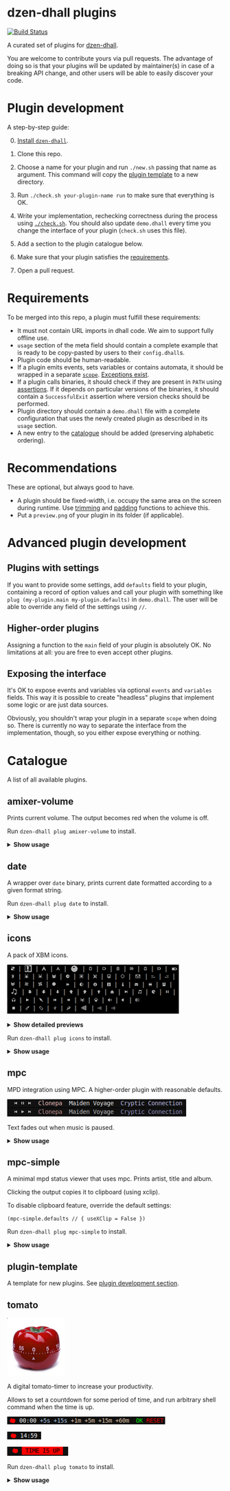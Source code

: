 # dzen-dhall plugins

[![Build Status](https://travis-ci.com/dzen-dhall/plugins.svg?branch=master)](https://travis-ci.com/dzen-dhall/plugins/)

A curated set of plugins for [dzen-dhall](https://github.com/dzen-dhall/dzen-dhall).

You are welcome to contribute yours via pull requests. The advantage of doing so is that your plugins will be updated by maintainer(s) in case of a breaking API change, and other users will be able to easily discover your code.

# Plugin development

A step-by-step guide:

0. [Install `dzen-dhall`](https://github.com/dzen-dhall/dzen-dhall#installing).

1. Clone this repo.

2. Choose a name for your plugin and run `./new.sh` passing that name as argument. This command will copy the [plugin template](#plugin-template) to a new directory.

3. Run `./check.sh your-plugin-name run` to make sure that everything is OK.

4. Write your implementation, rechecking correctness during the process using [`./check.sh`](./check.sh). You should also update `demo.dhall` every time you change the interface of your plugin (`check.sh` uses this file).

5. Add a section to the plugin catalogue below.

6. Make sure that your plugin satisfies the [requirements](#requirements).

7. Open a pull request.

# Requirements

To be merged into this repo, a plugin must fulfill these requirements:

- It must not contain URL imports in dhall code. We aim to support fully offline use.
- `usage` section of the meta field should contain a complete example that is ready to be copy-pasted by users to their `config.dhall`s.
- Plugin code should be human-readable.
- If a plugin emits events, sets variables or contains automata, it should be wrapped in a separate [`scope`](https://github.com/dzen-dhall/dzen-dhall#scopes). [Exceptions exist](#exposing-the-interface).
- If a plugin calls binaries, it should check if they are present in `PATH` using [assertions](https://github.com/dzen-dhall/dzen-dhall#assertions). If it depends on particular versions of the binaries, it should contain a `SuccessfulExit` assertion where version checks should be performed.
- Plugin directory should contain a `demo.dhall` file with a complete configuration that uses the newly created plugin as described in its `usage` section.
- A new entry to the [catalogue](#catalogue) should be added (preserving alphabetic ordering).

# Recommendations

These are optional, but always good to have.

- A plugin should be fixed-width, i.e. occupy the same area on the screen during runtime. Use [trimming](https://github.com/dzen-dhall/dzen-dhall#trimming-text) and [padding](https://github.com/dzen-dhall/dzen-dhall#padding-text) functions to achieve this.
- Put a `preview.png` of your plugin in its folder (if applicable).

# Advanced plugin development

## Plugins with settings

If you want to provide some settings, add `defaults` field to your plugin, containing a record of option values and call your plugin with something like `plug (my-plugin.main my-plugin.defaults)` in `demo.dhall`. The user will be able to override any field of the settings using `//`.

## Higher-order plugins

Assigning a function to the `main` field of your plugin is absolutely OK. No limitations at all: you are free to even accept other plugins.

## Exposing the interface

It's OK to expose events and variables via optional `events` and `variables` fields. This way it is possible to create "headless" plugins that implement some logic or are just data sources.

Obviously, you shouldn't wrap your plugin in a separate `scope` when doing so. There is currently no way to separate the interface from the implementation, though, so you either expose everything or nothing.

# Catalogue

A list of all available plugins.

## amixer-volume

Prints current volume. The output becomes red when the volume is off.

Run `dzen-dhall plug amixer-volume` to install.

<details><summary><strong>Show usage</strong></summary>
<p>

```dhall
let amixer-volume = (./plugins/amixer-volume.dhall)

in  plug (amixer-volume.main amixer-volume.defaults) : Bar
```

Settings:

```dhall
let Settings
	: Type
	= { device : Text -- `-D` flag (amixer)
	  , card : Optional Text -- `-c` flag (amixer)
	  , onColor : Color
	  , offColor : Color
	  , scoped : Bool -- whether to wrap the plugin into a separate scope.
	  , updateInterval : Natural
	  }
```

</p>
</details>

## date

A wrapper over `date` binary, prints current date formatted according to a given format string.

Run `dzen-dhall plug date` to install.

<details><summary><strong>Show usage</strong></summary>
<p>

```dhall
let date = (./plugins/date.dhall).main

in plug (date "%d.%m.%Y %A - %H:%M:%S")
```

</p>
</details>

## icons

A pack of XBM icons.

![Preview](icons/preview.png)

<details><summary><strong>Show detailed previews</strong></summary>
<p>


| Name           | Preview                                                                     |
|----------------|-----------------------------------------------------------------------------|
| `ac_01`        | ![icons/previews/ac_01.png](icons/previews/ac_01.png)               |
| `ac`           | ![icons/previews/ac.png](icons/previews/ac.png)                     |
| `alert`        | ![icons/previews/alert.png](icons/previews/alert.png)               |
| `arch_10x10`   | ![icons/previews/arch_10x10.png](icons/previews/arch_10x10.png)     |
| `arch`         | ![icons/previews/arch.png](icons/previews/arch.png)                 |
| `ball`         | ![icons/previews/ball.png](icons/previews/ball.png)                 |
| `bat_empty_01` | ![icons/previews/bat_empty_01.png](icons/previews/bat_empty_01.png) |
| `bat_empty_02` | ![icons/previews/bat_empty_02.png](icons/previews/bat_empty_02.png) |
| `bat_full_01`  | ![icons/previews/bat_full_01.png](icons/previews/bat_full_01.png)   |
| `bat_full_02`  | ![icons/previews/bat_full_02.png](icons/previews/bat_full_02.png)   |
| `bat_low_01`   | ![icons/previews/bat_low_01.png](icons/previews/bat_low_01.png)     |
| `bat_low_02`   | ![icons/previews/bat_low_02.png](icons/previews/bat_low_02.png)     |
| `battery`      | ![icons/previews/battery.png](icons/previews/battery.png)           |
| `bluetooth`    | ![icons/previews/bluetooth.png](icons/previews/bluetooth.png)       |
| `bug_01`       | ![icons/previews/bug_01.png](icons/previews/bug_01.png)             |
| `bug_02`       | ![icons/previews/bug_02.png](icons/previews/bug_02.png)             |
| `cat`          | ![icons/previews/cat.png](icons/previews/cat.png)                   |
| `clock`        | ![icons/previews/clock.png](icons/previews/clock.png)               |
| `cpu`          | ![icons/previews/cpu.png](icons/previews/cpu.png)                   |
| `dish`         | ![icons/previews/dish.png](icons/previews/dish.png)                 |
| `diskette`     | ![icons/previews/diskette.png](icons/previews/diskette.png)         |
| `empty`        | ![icons/previews/empty.png](icons/previews/empty.png)               |
| `envelope`     | ![icons/previews/envelope.png](icons/previews/envelope.png)         |
| `eye_l`        | ![icons/previews/eye_l.png](icons/previews/eye_l.png)               |
| `eye_r`        | ![icons/previews/eye_r.png](icons/previews/eye_r.png)               |
| `fox`          | ![icons/previews/fox.png](icons/previews/fox.png)                   |
| `fs_01`        | ![icons/previews/fs_01.png](icons/previews/fs_01.png)               |
| `fs_02`        | ![icons/previews/fs_02.png](icons/previews/fs_02.png)               |
| `full`         | ![icons/previews/full.png](icons/previews/full.png)                 |
| `fwd`          | ![icons/previews/fwd.png](icons/previews/fwd.png)                   |
| `half`         | ![icons/previews/half.png](icons/previews/half.png)                 |
| `info_01`      | ![icons/previews/info_01.png](icons/previews/info_01.png)           |
| `info_02`      | ![icons/previews/info_02.png](icons/previews/info_02.png)           |
| `info_03`      | ![icons/previews/info_03.png](icons/previews/info_03.png)           |
| `mail`         | ![icons/previews/mail.png](icons/previews/mail.png)                 |
| `mem`          | ![icons/previews/mem.png](icons/previews/mem.png)                   |
| `mouse_01`     | ![icons/previews/mouse_01.png](icons/previews/mouse_01.png)         |
| `music`        | ![icons/previews/music.png](icons/previews/music.png)               |
| `net_down_01`  | ![icons/previews/net_down_01.png](icons/previews/net_down_01.png)   |
| `net_down_02`  | ![icons/previews/net_down_02.png](icons/previews/net_down_02.png)   |
| `net_down_03`  | ![icons/previews/net_down_03.png](icons/previews/net_down_03.png)   |
| `net_up_01`    | ![icons/previews/net_up_01.png](icons/previews/net_up_01.png)       |
| `net_up_02`    | ![icons/previews/net_up_02.png](icons/previews/net_up_02.png)       |
| `net_up_03`    | ![icons/previews/net_up_03.png](icons/previews/net_up_03.png)       |
| `net_wired`    | ![icons/previews/net_wired.png](icons/previews/net_wired.png)       |
| `next`         | ![icons/previews/next.png](icons/previews/next.png)                 |
| `note`         | ![icons/previews/note.png](icons/previews/note.png)                 |
| `pacman`       | ![icons/previews/pacman.png](icons/previews/pacman.png)             |
| `pause`        | ![icons/previews/pause.png](icons/previews/pause.png)               |
| `phones`       | ![icons/previews/phones.png](icons/previews/phones.png)             |
| `play`         | ![icons/previews/play.png](icons/previews/play.png)                 |
| `plug`         | ![icons/previews/plug.png](icons/previews/plug.png)                 |
| `prev`         | ![icons/previews/prev.png](icons/previews/prev.png)                 |
| `rwd`          | ![icons/previews/rwd.png](icons/previews/rwd.png)                   |
| `scorpio`      | ![icons/previews/scorpio.png](icons/previews/scorpio.png)           |
| `shroom`       | ![icons/previews/shroom.png](icons/previews/shroom.png)             |
| `spkr_01`      | ![icons/previews/spkr_01.png](icons/previews/spkr_01.png)           |
| `spkr_02`      | ![icons/previews/spkr_02.png](icons/previews/spkr_02.png)           |
| `spkr_03`      | ![icons/previews/spkr_03.png](icons/previews/spkr_03.png)           |
| `stop`         | ![icons/previews/stop.png](icons/previews/stop.png)                 |
| `temp`         | ![icons/previews/temp.png](icons/previews/temp.png)                 |
| `test`         | ![icons/previews/test.png](icons/previews/test.png)                 |
| `usb_02`       | ![icons/previews/usb_02.png](icons/previews/usb_02.png)             |
| `usb`          | ![icons/previews/usb.png](icons/previews/usb.png)                   |
| `volume`       | ![icons/previews/volume.png](icons/previews/volume.png)             |
| `wifi_01`      | ![icons/previews/wifi_01.png](icons/previews/wifi_01.png)           |
| `wifi_02`      | ![icons/previews/wifi_02.png](icons/previews/wifi_02.png)           |


</p>
</details>


Run `dzen-dhall plug icons` to install.

<details><summary><strong>Show usage</strong></summary>
<p>

```dhall
let icons = (./plugins/icons.dhall).main

in	join
  [ plug icons.ac_01
  , plug icons.ac
  , plug icons.alert
  , plug icons.arch_10x10
  , plug icons.arch
  , plug icons.ball
  , plug icons.bat_empty_01
  , plug icons.bat_empty_02
  , plug icons.bat_full_01
  , plug icons.bat_full_02
  , plug icons.bat_low_01
  , plug icons.bat_low_02
  , plug icons.battery
  , plug icons.bluetooth
  , plug icons.bug_01
  , plug icons.bug_02
  , plug icons.cat
  , plug icons.clock
  , plug icons.cpu
  , plug icons.dish
  , plug icons.diskette
  , plug icons.empty
  , plug icons.envelope
  , plug icons.eye_l
  , plug icons.eye_r
  , plug icons.fox
  , plug icons.fs_01
  , plug icons.fs_02
  , plug icons.full
  , plug icons.fwd
  , plug icons.half
  , plug icons.info_01
  , plug icons.info_02
  , plug icons.info_03
  , plug icons.mail
  , plug icons.mem
  , plug icons.mouse_01
  , plug icons.music
  , plug icons.net_down_01
  , plug icons.net_down_02
  , plug icons.net_down_03
  , plug icons.net_up_01
  , plug icons.net_up_02
  , plug icons.net_up_03
  , plug icons.net_wired
  , plug icons.next
  , plug icons.note
  , plug icons.pacman
  , plug icons.pause
  , plug icons.phones
  , plug icons.play
  , plug icons.plug
  , plug icons.prev
  , plug icons.rwd
  , plug icons.scorpio
  , plug icons.shroom
  , plug icons.spkr_01
  , plug icons.spkr_02
  , plug icons.spkr_03
  , plug icons.stop
  , plug icons.temp
  , plug icons.test
  , plug icons.usb_02
  , plug icons.usb
  , plug icons.volume
  , plug icons.wifi_01
  , plug icons.wifi_02
  ]
```

</p>
</details>

## mpc

MPD integration using MPC. A higher-order plugin with reasonable defaults.

![mpc](mpc/preview.png)

Text fades out when music is paused.

<details><summary><strong>Show usage</strong></summary>
<p>

```dhall
let mpc = (./plugins/mpc.dhall)

in	plug (mpc.main mpc.defaults) : Bar
```

Settings provide ability to customize appearance in three modes:

- music is playing

- music is paused

- the player is off (no tracks)

Inside three `Bar`s that are accepted by the plugin (one for each mode), some events and variables are available (see [mpc/demo.dhall](mpc/demo.dhall) for usage example):

```dhall
let Settings
	: Type
	= { playing : Bar
	  , off : Bar
	  , paused : Bar
	  , events : { Resume : Event, Pause : Event, TurnOff : Event }
	  , variables : { Album : Variable, Artist : Variable, Title : Variable }
	  , updateInterval : Natural
	  , scoped : Bool
	  }
```

</p>
</details>

## mpc-simple

A minimal mpd status viewer that uses mpc. Prints artist, title and album.

Clicking the output copies it to clipboard (using xclip).

To disable clipboard feature, override the default settings:

```dhall
(mpc-simple.defaults // { useXClip = False })
```

Run `dzen-dhall plug mpc-simple` to install.

<details><summary><strong>Show usage</strong></summary>
<p>

```dhall
let mpc-simple = (./plugins/mpc-simple.dhall)

in	plug (mpc-simple.main mpc-simple.defaults) : Bar
```

</p>
</details>

## plugin-template

A template for new plugins. See [plugin development section](#plugin-development).

## tomato

![tomato](tomato/img/tomato.png)

A digital tomato-timer to increase your productivity.

Allows to set a countdown for some period of time, and run arbitrary shell command when the time is up.

![waiting](tomato/img/waiting.png)

![active](tomato/img/active.png)

![ringing](tomato/img/ringing.png)


Run `dzen-dhall plug tomato` to install.
<details><summary><strong>Show usage</strong></summary>
<p>

```dhall
let tomato = (./plugins/tomato.dhall).main

in	plug
  ( tomato
	''
	notify-send --urgency critical " *** Time is up! *** "
	''
  )
```
</p>
</details>

